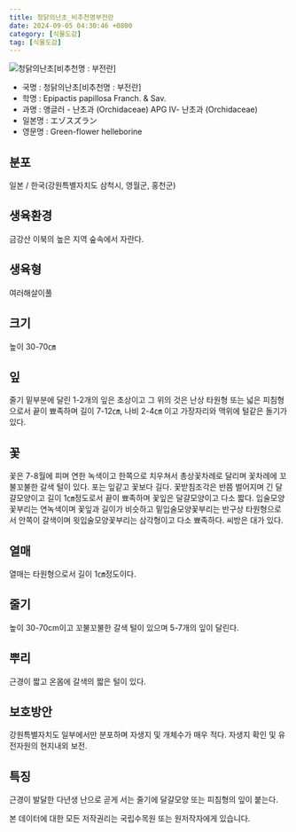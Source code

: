 ```yaml
---
title: 청닭의난초_비추천명부전란
date: 2024-09-05 04:30:46 +0800
category: [식물도감]
tag: [식물도감]
---
```




![청닭의난초[비추천명 : 부전란]](/fileUpload/plants/basic/Orchidaceae/Epipactis/15310/15310_1_th2.jpg)
- 국명 : 청닭의난초[비추천명 : 부전란]
- 학명 : Epipactis papillosa Franch. & Sav.
- 과명 : 앵글러 - 난초과 (Orchidaceae) APG Ⅳ- 난초과 (Orchidaceae)
- 일본명 : エゾスズラン
- 영문명 : Green-flower helleborine


## 분포
일본 / 한국(강원특별자치도 삼척시, 영월군, 홍천군) 
## 생육환경
금강산 이북의 높은 지역 숲속에서 자란다.
## 생육형
여러해살이풀
## 크기
높이 30-70㎝
## 잎
줄기 밑부분에 달린 1-2개의 잎은 초상이고 그 위의 것은 난상 타원형 또는 넓은 피침형으로서 끝이 뾰족하며 길이 7-12㎝, 나비 2-4㎝ 이고 가장자리와 맥위에 털같은 돌기가 있다.
## 꽃
꽃은 7-8월에 피며 연한 녹색이고 한쪽으로 치우쳐서 총상꽃차례로 달리며 꽃차례에 꼬불꼬불한 갈색 털이 있다. 포는 잎같고 꽃보다 길다. 꽃받침조각은 반쯤 벌어지며 긴 달걀모양이고 길이 1㎝정도로서 끝이 뾰족하며 꽃잎은 달걀모양이고 다소 짧다. 입술모양꽃부리는 연녹색이며 꽃잎과 길이가 비슷하고 밑입술모양꽃부리는 반구상 타원형으로서 안쪽이 갈색이며 윗입술모양꽃부리는 삼각형이고 다소 뾰족하다. 씨방은 대가 있다.
## 열매
열매는 타원형으로서 길이 1㎝정도이다.
## 줄기
높이 30-70cm이고 꼬불꼬불한 갈색 털이 있으며 5-7개의 잎이 달린다.
## 뿌리
근경이 짧고 온몸에 갈색의 짧은 털이 있다.
## 보호방안
강원특별자치도 일부에서만 분포하며 자생지 및 개체수가 매우 적다. 자생지 확인 및 유전자원의 현지내외 보전.
## 특징
근경이 발달한 다년생 난으로 곧게 서는 줄기에 달걀모양 또는 피침형의 잎이 붙는다.






본 데이터에 대한 모든 저작권리는 국립수목원 또는 원저작자에게 있습니다.
